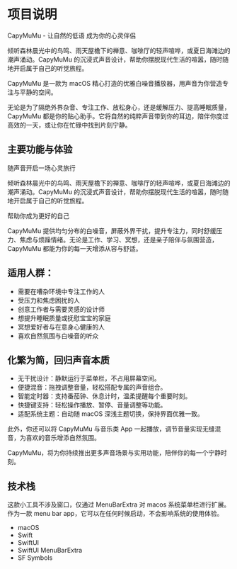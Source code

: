 # 项目说明

CapyMuMu - 让自然的低语 成为你的心灵伴侣

倾听森林晨光中的鸟鸣、雨天屋檐下的禅意、咖啡厅的轻声喧哗，或夏日海滩边的潮声涌动。CapyMuMu 的沉浸式声音设计，帮助你摆脱现代生活的喧嚣，随时随地开启属于自己的听觉旅程。

CapyMuMu 是一款为 macOS 精心打造的优雅白噪音播放器，用声音为你营造专注与平静的空间。

无论是为了隔绝外界杂音、专注工作、放松身心，还是缓解压力、提高睡眠质量，CapyMuMu 都是你的贴心助手。它将自然的纯粹声音带到你的耳边，陪伴你度过高效的一天，或让你在忙碌中找到片刻宁静。

## 主要功能与体验

随声音开启一场心灵旅行

倾听森林晨光中的鸟鸣、雨天屋檐下的禅意、咖啡厅的轻声喧哗，或夏日海滩边的潮声涌动。CapyMuMu 的沉浸式声音设计，帮助你摆脱现代生活的喧嚣，随时随地开启属于自己的听觉旅程。

帮助你成为更好的自己

CapyMuMu 提供均匀分布的白噪音，屏蔽外界干扰，提升专注力，同时舒缓压力、焦虑与烦躁情绪。无论是工作、学习、冥想，还是亲子陪伴与氛围营造，CapyMuMu 都能为你的每一天增添从容与舒适。

## 适用人群：

- 需要在嘈杂环境中专注工作的人
- 受压力和焦虑困扰的人
- 创意工作者与需要灵感的设计师
- 想提升睡眠质量或抚慰宝宝的家庭
- 冥想爱好者与在意身心健康的人
- 喜欢自然氛围与白噪音的听众

## 化繁为简，回归声音本质

- 无干扰设计：静默运行于菜单栏，不占用屏幕空间。
- 便捷混音：拖拽调整音量，轻松搭配专属的声音组合。
- 智能定时器：支持番茄钟、休息计时，温柔提醒每个重要时刻。
- 快捷键支持：轻松操作播放、暂停、音量调整等功能。
- 适配系统主题：自动随 macOS 深浅主题切换，保持界面优雅一致。

此外，你还可以将 CapyMuMu 与音乐类 App 一起播放，调节音量实现无缝混音，为喜欢的音乐增添自然氛围。

CapyMuMu，将为你持续推出更多声音场景与实用功能，陪伴你的每一个宁静时刻。

## 技术栈

这款小工具不涉及窗口，仅通过 MenuBarExtra 对 macos 系统菜单栏进行扩展。
作为一款 menu bar app，它可以在任何时候启动，不会影响系统的使用体验。

- macOS
- Swift
- SwiftUI
- SwiftUI MenuBarExtra
- SF Symbols 